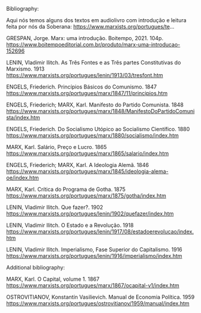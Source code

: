 Bibliography:

Aqui nós temos alguns dos textos em audiolivro com introdução e leitura feita por nós da Soberana: https://www.marxists.org/portugues/te...

GRESPAN, Jorge. Marx: uma introdução. Boitempo, 2021. 104p.
https://www.boitempoeditorial.com.br/produto/marx-uma-introducao-152696

LENIN, Vladimir Ilitch. As Três Fontes e as Três partes Constitutivas do Marxismo. 1913
https://www.marxists.org/portugues/lenin/1913/03/tresfont.htm

ENGELS, Friederich. Princípios Básicos do Comunismo. 1847
https://www.marxists.org/portugues/marx/1847/11/principios.htm

ENGELS, Friederich; MARX, Karl. Manifesto do Partido Comunista. 1848
https://www.marxists.org/portugues/marx/1848/ManifestoDoPartidoComunista/index.htm

ENGELS, Friederich. Do Socialismo Utópico ao Socialismo Científico. 1880
https://www.marxists.org/portugues/marx/1880/socialismo/index.htm

MARX, Karl. Salário, Preço e Lucro. 1865
https://www.marxists.org/portugues/marx/1865/salario/index.htm

ENGELS, Friederich; MARX, Karl. A Ideologia Alemã. 1846
https://www.marxists.org/portugues/marx/1845/ideologia-alema-oe/index.htm

MARX, Karl. Crítica do Programa de Gotha. 1875
https://www.marxists.org/portugues/marx/1875/gotha/index.htm

LENIN, Vladimir Ilitch. Que fazer?. 1902
https://www.marxists.org/portugues/lenin/1902/quefazer/index.htm

LENIN, Vladimir Ilitch. O Estado e a Revolução. 1918
https://www.marxists.org/portugues/lenin/1917/08/estadoerevolucao/index.htm

LENIN, Vladimir Ilitch. Imperialismo, Fase Superior do Capitalismo. 1916
https://www.marxists.org/portugues/lenin/1916/imperialismo/index.htm

Additional bibliography:

MARX, Karl. O Capital, volume 1. 1867
https://www.marxists.org/portugues/marx/1867/ocapital-v1/index.htm

OSTROVITIANOV, Konstantín Vasilievich. Manual de Economia Política. 1959
https://www.marxists.org/portugues/ostrovitianov/1959/manual/index.htm
